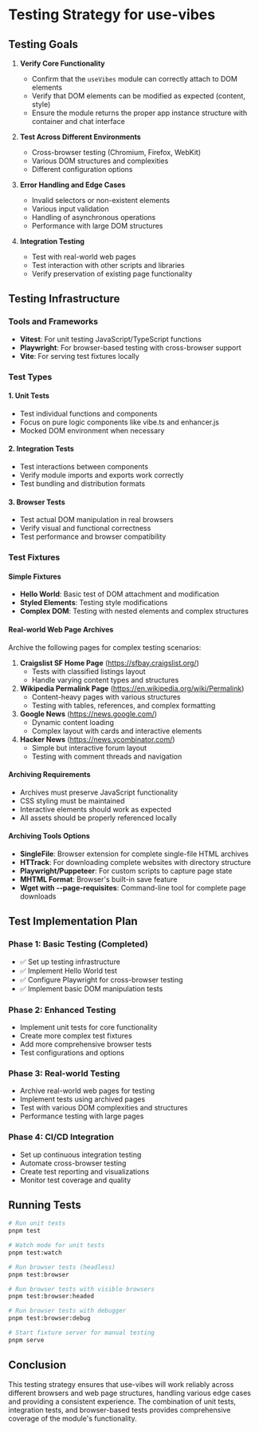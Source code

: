 # Testing Strategy for use-vibes

## Testing Goals

1. **Verify Core Functionality**

   - Confirm that the `useVibes` module can correctly attach to DOM elements
   - Verify that DOM elements can be modified as expected (content, style)
   - Ensure the module returns the proper app instance structure with container and chat interface

2. **Test Across Different Environments**

   - Cross-browser testing (Chromium, Firefox, WebKit)
   - Various DOM structures and complexities
   - Different configuration options

3. **Error Handling and Edge Cases**

   - Invalid selectors or non-existent elements
   - Various input validation
   - Handling of asynchronous operations
   - Performance with large DOM structures

4. **Integration Testing**
   - Test with real-world web pages
   - Test interaction with other scripts and libraries
   - Verify preservation of existing page functionality

## Testing Infrastructure

### Tools and Frameworks

- **Vitest**: For unit testing JavaScript/TypeScript functions
- **Playwright**: For browser-based testing with cross-browser support
- **Vite**: For serving test fixtures locally

### Test Types

#### 1. Unit Tests

- Test individual functions and components
- Focus on pure logic components like vibe.ts and enhancer.js
- Mocked DOM environment when necessary

#### 2. Integration Tests

- Test interactions between components
- Verify module imports and exports work correctly
- Test bundling and distribution formats

#### 3. Browser Tests

- Test actual DOM manipulation in real browsers
- Verify visual and functional correctness
- Test performance and browser compatibility

### Test Fixtures

#### Simple Fixtures

- **Hello World**: Basic test of DOM attachment and modification
- **Styled Elements**: Testing style modifications
- **Complex DOM**: Testing with nested elements and complex structures

#### Real-world Web Page Archives

Archive the following pages for complex testing scenarios:

1. **Craigslist SF Home Page** (https://sfbay.craigslist.org/)
   - Tests with classified listings layout
   - Handle varying content types and structures
2. **Wikipedia Permalink Page** (https://en.wikipedia.org/wiki/Permalink)
   - Content-heavy pages with various structures
   - Testing with tables, references, and complex formatting
3. **Google News** (https://news.google.com/)
   - Dynamic content loading
   - Complex layout with cards and interactive elements
4. **Hacker News** (https://news.ycombinator.com/)
   - Simple but interactive forum layout
   - Testing with comment threads and navigation

#### Archiving Requirements

- Archives must preserve JavaScript functionality
- CSS styling must be maintained
- Interactive elements should work as expected
- All assets should be properly referenced locally

#### Archiving Tools Options

- **SingleFile**: Browser extension for complete single-file HTML archives
- **HTTrack**: For downloading complete websites with directory structure
- **Playwright/Puppeteer**: For custom scripts to capture page state
- **MHTML Format**: Browser's built-in save feature
- **Wget with --page-requisites**: Command-line tool for complete page downloads

## Test Implementation Plan

### Phase 1: Basic Testing (Completed)

- ✅ Set up testing infrastructure
- ✅ Implement Hello World test
- ✅ Configure Playwright for cross-browser testing
- ✅ Implement basic DOM manipulation tests

### Phase 2: Enhanced Testing

- Implement unit tests for core functionality
- Create more complex test fixtures
- Add more comprehensive browser tests
- Test configurations and options

### Phase 3: Real-world Testing

- Archive real-world web pages for testing
- Implement tests using archived pages
- Test with various DOM complexities and structures
- Performance testing with large pages

### Phase 4: CI/CD Integration

- Set up continuous integration testing
- Automate cross-browser testing
- Create test reporting and visualizations
- Monitor test coverage and quality

## Running Tests

```bash
# Run unit tests
pnpm test

# Watch mode for unit tests
pnpm test:watch

# Run browser tests (headless)
pnpm test:browser

# Run browser tests with visible browsers
pnpm test:browser:headed

# Run browser tests with debugger
pnpm test:browser:debug

# Start fixture server for manual testing
pnpm serve
```

## Conclusion

This testing strategy ensures that use-vibes will work reliably across different browsers and web page structures, handling various edge cases and providing a consistent experience. The combination of unit tests, integration tests, and browser-based tests provides comprehensive coverage of the module's functionality.
